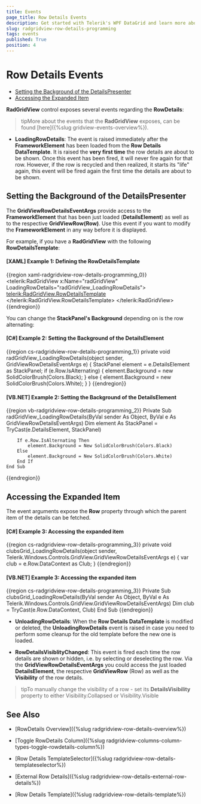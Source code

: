 ```yaml
---
title: Events
page_title: Row Details Events
description: Get started with Telerik's WPF DataGrid and learn more about the events exposed by the control regarding the Row Details. 
slug: radgridview-row-details-programming
tags: events
published: True
position: 4
---
```


# Row Details Events

* [Setting the Background of the DetailsPresenter](#setting-the-background-of-the-detailspresenter)
* [Accessing the Expanded Item](#accessing-the-expanded-item)

__RadGridView__ control exposes several events regarding the __RowDetails__:

>tipMore about the events that the __RadGridView__ exposes, can be found [here]({%slug gridview-events-overview%}).

* __LoadingRowDetails__: The event is raised immediately after the __FrameworkElement__ has been loaded from the __Row Details DataTemplate__. It is raised the __very first time__ the row details are about to be shown. Once this event has been fired, it will never fire again for that row. However, if the row is recycled and then realized, it starts its "life" again, this event will be fired again the first time the details are about to be shown.

## Setting the Background of the DetailsPresenter

The __GridViewRowDetailsEventArgs__ provide access to the __FrameworkElement__ that has been just loaded (__DetailsElement__) as well as to the respective __GridViewRow(Row)__. Use this event if you want to modify the __FrameworkElement__ in any way before it is displayed.

For example, if you have a __RadGridView__ with the following __RowDetailsTemplate__:

#### __[XAML] Example 1: Defining the RowDetailsTemplate__

{{region xaml-radgridview-row-details-programming_0}}
	<telerik:RadGridView x:Name="radGridView"
	                LoadingRowDetails="radGridView_LoadingRowDetails">
	    <telerik:RadGridView.RowDetailsTemplate>
	        <DataTemplate>
	            <StackPanel Orientation="Horizontal">
	                <TextBlock Text="City: " />
	                <TextBlock Text="{Binding City}" />
	            </StackPanel>
	        </DataTemplate>
	    </telerik:RadGridView.RowDetailsTemplate>
	    <!--...-->
	</telerik:RadGridView>
{{endregion}}

You can change the __StackPanel's Background__ depending on is the row alternating:

#### __[C#] Example 2: Setting the Background of the DetailsElement__

{{region cs-radgridview-row-details-programming_1}}
	private void radGridView_LoadingRowDetails(object sender, GridViewRowDetailsEventArgs e)
	{
	    StackPanel element = e.DetailsElement as StackPanel;
	    if (e.Row.IsAlternating)
	    {
	        element.Background = new SolidColorBrush(Colors.Black);
	    }
	    else
	    {
	        element.Background = new SolidColorBrush(Colors.White);
	    }
	}
{{endregion}}

#### __[VB.NET] Example 2: Setting the Background of the DetailsElement__

{{region vb-radgridview-row-details-programming_2}}
	Private Sub radGridView_LoadingRowDetails(ByVal sender As Object, ByVal e As GridViewRowDetailsEventArgs)
	    Dim element As StackPanel = TryCast(e.DetailsElement, StackPanel)
	
	    If e.Row.IsAlternating Then
	        element.Background = New SolidColorBrush(Colors.Black)
	    Else
	        element.Background = New SolidColorBrush(Colors.White)
	    End If
	End Sub
{{endregion}}

## Accessing the Expanded Item

The event arguments expose the __Row__ property through which the parent item of the details can be fetched.

#### __[C#] Example 3: Accessing the expanded item__

{{region cs-radgridview-row-details-programming_3}}
	private void clubsGrid_LoadingRowDetails(object sender, 
            Telerik.Windows.Controls.GridView.GridViewRowDetailsEventArgs e)
        {
            var club = e.Row.DataContext as Club;
        }
{{endregion}}

#### __[VB.NET] Example 3: Accessing the expanded item__

{{region cs-radgridview-row-details-programming_3}}
	Private Sub clubsGrid_LoadingRowDetails(ByVal sender As Object, 
			ByVal e As Telerik.Windows.Controls.GridView.GridViewRowDetailsEventArgs)
    		Dim club = TryCast(e.Row.DataContext, Club)
	End Sub	
{{endregion}}

* __UnloadingRowDetails__: When the __Row Details DataTemplate__ is modified or deleted, the __UnloadingRowDetails__ event is raised in case you need to perform some cleanup for the old template before the new one is loaded.

* __RowDetailsVisiblityChanged__: This event is fired each time the row details are shown or hidden, i.e. by selecting or deselecting the row. Via the __GridViewRowDetailsEventArgs__ you could access the just loaded __DetailsElement__, the respective __GridViewRow__ (Row) as well as the __Visibility__ of the row details. 

>tipTo manually change the visibility of a row - set its __DetailsVisibility__ property to either Visibility.Collapsed or Visibility.Visible

## See Also

 * [RowDetails Overview]({%slug radgridview-row-details-overview%})

 * [Toggle RowDetails Column]({%slug radgridview-columns-column-types-toggle-rowdetails-column%})

 * [Row Details TemplateSelector]({%slug radgridview-row-details-templateselector%})

 * [External Row Details]({%slug radgridview-row-details-external-row-details%})

 * [Row Details Template]({%slug radgridview-row-details-template%})
